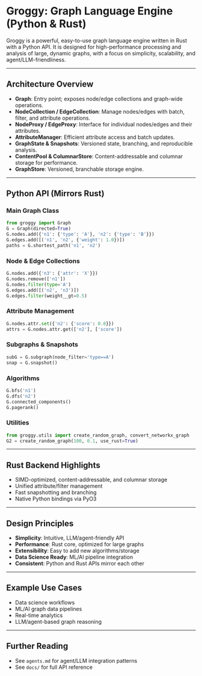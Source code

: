 # Groggy: Graph Language Engine (Python & Rust)

Groggy is a powerful, easy-to-use graph language engine written in Rust with a Python API. It is designed for high-performance processing and analysis of large, dynamic graphs, with a focus on simplicity, scalability, and agent/LLM-friendliness.

---

## Architecture Overview

- **Graph**: Entry point; exposes node/edge collections and graph-wide operations.
- **NodeCollection / EdgeCollection**: Manage nodes/edges with batch, filter, and attribute operations.
- **NodeProxy / EdgeProxy**: Interface for individual nodes/edges and their attributes.
- **AttributeManager**: Efficient attribute access and batch updates.
- **GraphState & Snapshots**: Versioned state, branching, and reproducible analysis.
- **ContentPool & ColumnarStore**: Content-addressable and columnar storage for performance.
- **GraphStore**: Versioned, branchable storage engine.

---

## Python API (Mirrors Rust)

### Main Graph Class
```python
from groggy import Graph
G = Graph(directed=True)
G.nodes.add({'n1': {'type': 'A'}, 'n2': {'type': 'B'}})
G.edges.add([('n1', 'n2', {'weight': 1.0})])
paths = G.shortest_path('n1', 'n2')
```

### Node & Edge Collections
```python
G.nodes.add({'n3': {'attr': 'X'}})
G.nodes.remove(['n1'])
G.nodes.filter(type='A')
G.edges.add([('n2', 'n3')])
G.edges.filter(weight__gt=0.5)
```

### Attribute Management
```python
G.nodes.attr.set({'n2': {'score': 0.8}})
attrs = G.nodes.attr.get(['n2'], ['score'])
```

### Subgraphs & Snapshots
```python
subG = G.subgraph(node_filter='type==A')
snap = G.snapshot()
```

### Algorithms
```python
G.bfs('n1')
G.dfs('n2')
G.connected_components()
G.pagerank()
```

### Utilities
```python
from groggy.utils import create_random_graph, convert_networkx_graph
G2 = create_random_graph(100, 0.1, use_rust=True)
```

---

## Rust Backend Highlights
- SIMD-optimized, content-addressable, and columnar storage
- Unified attribute/filter management
- Fast snapshotting and branching
- Native Python bindings via PyO3

---

## Design Principles
- **Simplicity**: Intuitive, LLM/agent-friendly API
- **Performance**: Rust core, optimized for large graphs
- **Extensibility**: Easy to add new algorithms/storage
- **Data Science Ready**: ML/AI pipeline integration
- **Consistent**: Python and Rust APIs mirror each other

---

## Example Use Cases
- Data science workflows
- ML/AI graph data pipelines
- Real-time analytics
- LLM/agent-based graph reasoning

---

## Further Reading
- See `agents.md` for agent/LLM integration patterns
- See `docs/` for full API reference
